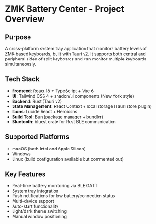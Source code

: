 # ZMK Battery Center - Project Overview

## Purpose
A cross-platform system tray application that monitors battery levels of ZMK-based keyboards, built with Tauri v2. It supports both central and peripheral sides of split keyboards and can monitor multiple keyboards simultaneously.

## Tech Stack
- **Frontend**: React 18 + TypeScript + Vite 6
- **UI**: Tailwind CSS 4 + shadcn/ui components (New York style)
- **Backend**: Rust (Tauri v2)
- **State Management**: React Context + local storage (Tauri store plugin)
- **Icons**: Lucide React + Heroicons
- **Build Tool**: Bun (package manager + bundler)
- **Bluetooth**: bluest crate for Rust BLE communication

## Supported Platforms
- macOS (both Intel and Apple Silicon)
- Windows
- Linux (build configuration available but commented out)

## Key Features
- Real-time battery monitoring via BLE GATT
- System tray integration
- Push notifications for low battery/connection status
- Multi-device support
- Auto-start functionality
- Light/dark theme switching
- Manual window positioning